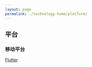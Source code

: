 ```yaml
---
layout: page
permalink: ./technology-home/platform/
---
```


## 平台

### 移动平台
[Flutter](./flutter/)

